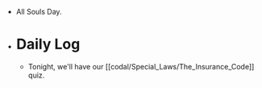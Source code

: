 - All Souls Day.
- # Daily Log
	- Tonight, we'll have our [[codal/Special_Laws/The_Insurance_Code]] quiz.